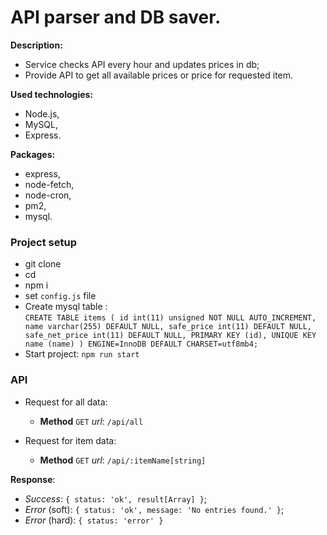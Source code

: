 API parser and DB saver.
===
**Description:** <br>
* Service checks API every hour and updates prices in db;
* Provide API to get all available prices or price for requested item.

**Used technologies:**
* Node.js,
* MySQL,
* Express.

**Packages:**
* express,
* node-fetch,
* node-cron,
* pm2,
* mysql.

### Project setup
* git clone <project>
* cd <project>
* npm i
* set `config.js` file
* Create mysql table : <br>
`CREATE TABLE items (
                          id int(11) unsigned NOT NULL AUTO_INCREMENT,
                          name varchar(255) DEFAULT NULL,
                          safe_price int(11) DEFAULT NULL,
                          safe_net_price int(11) DEFAULT NULL,
                          PRIMARY KEY (id),
                          UNIQUE KEY name (name)
                        ) ENGINE=InnoDB DEFAULT CHARSET=utf8mb4;`
* Start project: `npm run start`

### API
* Request for all data: 
    * **Method** `GET` _url_: `/api/all`

* Request for item data:
     * **Method** `GET` _url_: `/api/:itemName[string]`
     
**Response**:
* _Success_: `{ status: 'ok', result[Array] }`;
* _Error_ (soft): `{ status: 'ok', message: 'No entries found.' }`;
* _Error_ (hard): `{ status: 'error' }`
